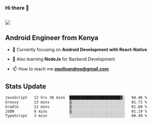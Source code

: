 ### Hi there 👋
<h2 align="left"><img src="https://readme-typing-svg.herokuapp.com?color=000000&lines=I'm+Andrew+Opollo😊;Welcome+to+my+Github😜"> </h2>

## Android Engineer from Kenya


- 🌱 Currently focusing on **Android Development with React-Native**

- 🔭 Also learning **NodeJs** for Backend Development

- 📫 How to reach me **opolloandres@gmail.com**


## Stats Update
<!--START_SECTION:waka-->

```txt
JavaScript   12 hrs 36 mins  ███████████████████████▓░   94.46 %
Groovy       13 mins         ▒░░░░░░░░░░░░░░░░░░░░░░░░   01.72 %
Gradle       12 mins         ▒░░░░░░░░░░░░░░░░░░░░░░░░   01.60 %
JSON         9 mins          ▒░░░░░░░░░░░░░░░░░░░░░░░░   01.19 %
TypeScript   3 mins          ░░░░░░░░░░░░░░░░░░░░░░░░░   00.49 %
```

<!--END_SECTION:waka-->


